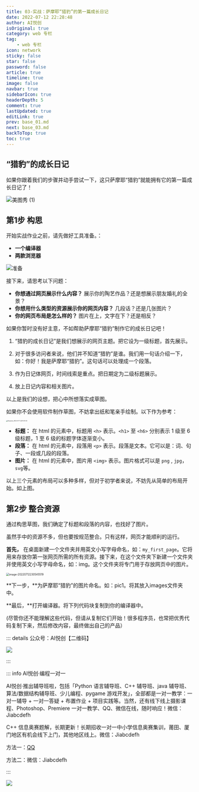 ```yaml
---
title: 03-实战：萨摩耶“猎豹”的第一篇成长日记
date: 2022-07-12 22:28:48
author: AI悦创
isOriginal: true
category: web 专栏
tag:
    - web 专栏
icon: network
sticky: false
star: false
password: false
article: true
timeline: true
image: false
navbar: true
sidebarIcon: true
headerDepth: 5
comment: true
lastUpdated: true
editLink: true
prev: base_01.md
next: base_03.md
backToTop: true
toc: true
---
```


## “猎豹”的成长日记

如果你跟着我们的步骤并动手尝试一下，这只萨摩耶“猎豹”就能拥有它的第一篇成长日记了！

![美图秀 (1)](./base_02.assets/1563518038368123.jpg)

## 第1步 构思

开始实战作业之前，请先做好工具准备。：

- **一个编译器**
- **两款浏览器**

![准备](./base_02.assets/image-20220712223312668.png)

接下来，请思考以下问题：

- **你想通过网页展示什么内容？** 展示你的陶艺作品？还是想展示朋友婚礼的全景？
- **你想用什么类型的资源展示你的网页内容？** 几段话？还是几张图片？
- **你的网页布局是怎么样的？** 图片在上，文字在下？还是相反？

如果你暂时没有好主意，不如帮助萨摩耶“猎豹”制作它的成长日记吧！

1. “猎豹的成长日记”是我们想展示的网页主题。把它设为一级标题，首先展示。

2. 对于很多访问者来说，他们并不知道“猎豹”是谁。我们用一句话介绍一下，如：你好！我是萨摩耶“猎豹”。这句话可以处理成一个段落。
3. 作为日记体网页，时间线索是重点。把日期定为二级标题展示。
4. 放上日记内容和相关图片。

以上是我们的设想，把心中所想落实成草图。

如果你不会使用软件制作草图，不妨拿出纸和笔亲手绘制。以下作为参考：

<img src="./base_02.assets/Snipaste_2022-07-11_08-46-40.png" alt="Snipaste_2022-07-11_08-46-40" style="zoom:25%;" />

- **标题：** 在 html 的元素中，标题用 `<h>` 表示。`<h1>` 至 `<h6>` 分别表示 1 级至 6 级标题，1 至 6 级的标题字体逐渐变小。
- **段落：** 在 html 的元素中，段落用 `<p>` 表示。段落是文本。它可以是：词、句子、一段或几段的段落。
- **图片：** 在 html 的元素中，图片用 `<img>` 表示。图片格式可以是 `png` , `jpg`，`svg`等。

以上三个元素的布局可以多种多样，但对于初学者来说，不妨先从简单的布局开始。如上图。

## 第2步 整合资源

通过构思草图，我们确定了标题和段落的内容，也找好了图片。

虽然手中的资源不多，但也要按规范整合。只有这样，网页才能顺利的运行。

**首先，** 在桌面新建一个文件夹并用英文小写字母命名，如：`my_first_page`。它将用来存放你第一张网页所需的所有资源。接下来，在这个文件夹下新建一个文件夹并使用英文小写字母命名，如：img。这个文件夹将专门用于存放网页中的图片。

<img src="./base_02.assets/image-20220712230545519.png" alt="image-20220712230545519" style="zoom:50%;" />

**下一步，**为萨摩耶“猎豹”的图片命名。如：pic1。将其放入images文件夹中。

**最后，**打开编译器。将下列代码块复制到你的编译器中。

(尽管你还不能理解这些代码，但请从复制它们开始！很多程序员，也常把优秀代码复制下来，然后修改内容，最终做出自己的产品）



::: details 公众号：AI悦创【二维码】

![](/gzh.jpg)

:::

::: info AI悦创·编程一对一

AI悦创·推出辅导班啦，包括「Python 语言辅导班、C++ 辅导班、java 辅导班、算法/数据结构辅导班、少儿编程、pygame 游戏开发」，全部都是一对一教学：一对一辅导 + 一对一答疑 + 布置作业 + 项目实践等。当然，还有线下线上摄影课程、Photoshop、Premiere 一对一教学、QQ、微信在线，随时响应！微信：Jiabcdefh

C++ 信息奥赛题解，长期更新！长期招收一对一中小学信息奥赛集训，莆田、厦门地区有机会线下上门，其他地区线上。微信：Jiabcdefh

方法一：[QQ](http://wpa.qq.com/msgrd?v=3&uin=1432803776&site=qq&menu=yes)

方法二：微信：Jiabcdefh

:::

![](/zsxq.jpg)










